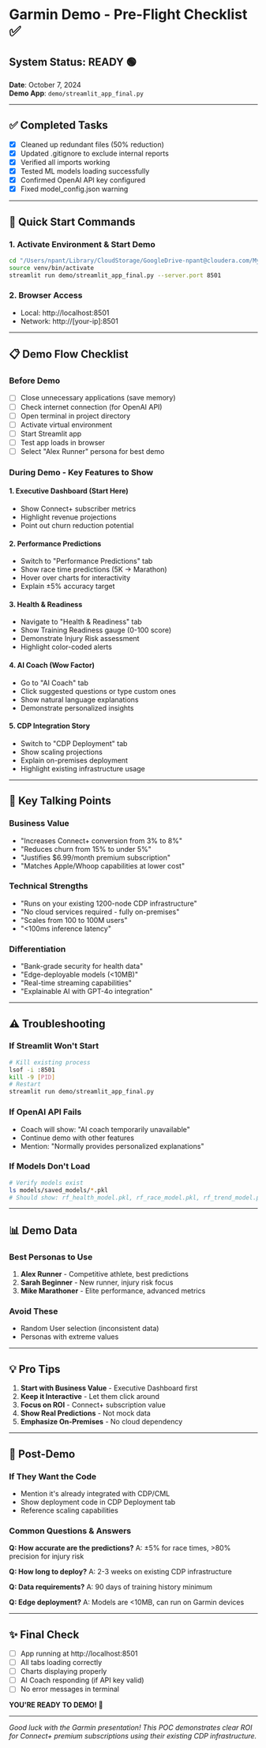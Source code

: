 # Garmin Demo - Pre-Flight Checklist ✅

## System Status: **READY** 🟢
**Date**: October 7, 2024  
**Demo App**: `demo/streamlit_app_final.py`

---

## ✅ Completed Tasks
- [x] Cleaned up redundant files (50% reduction)
- [x] Updated .gitignore to exclude internal reports
- [x] Verified all imports working
- [x] Tested ML models loading successfully
- [x] Confirmed OpenAI API key configured
- [x] Fixed model_config.json warning

---

## 🚀 Quick Start Commands

### 1. Activate Environment & Start Demo
```bash
cd "/Users/npant/Library/CloudStorage/GoogleDrive-npant@cloudera.com/My Drive/Retail/Logos/Garmin/garmin-performance-ai"
source venv/bin/activate
streamlit run demo/streamlit_app_final.py --server.port 8501
```

### 2. Browser Access
- Local: http://localhost:8501
- Network: http://[your-ip]:8501

---

## 📋 Demo Flow Checklist

### Before Demo
- [ ] Close unnecessary applications (save memory)
- [ ] Check internet connection (for OpenAI API)
- [ ] Open terminal in project directory
- [ ] Activate virtual environment
- [ ] Start Streamlit app
- [ ] Test app loads in browser
- [ ] Select "Alex Runner" persona for best demo

### During Demo - Key Features to Show

#### 1. **Executive Dashboard** (Start Here)
- Show Connect+ subscriber metrics
- Highlight revenue projections
- Point out churn reduction potential

#### 2. **Performance Predictions**
- Switch to "Performance Predictions" tab
- Show race time predictions (5K → Marathon)
- Hover over charts for interactivity
- Explain ±5% accuracy target

#### 3. **Health & Readiness**
- Navigate to "Health & Readiness" tab
- Show Training Readiness gauge (0-100 score)
- Demonstrate Injury Risk assessment
- Highlight color-coded alerts

#### 4. **AI Coach** (Wow Factor)
- Go to "AI Coach" tab
- Click suggested questions or type custom ones
- Show natural language explanations
- Demonstrate personalized insights

#### 5. **CDP Integration Story**
- Switch to "CDP Deployment" tab
- Show scaling projections
- Explain on-premises deployment
- Highlight existing infrastructure usage

---

## 🎯 Key Talking Points

### Business Value
- "Increases Connect+ conversion from 3% to 8%"
- "Reduces churn from 15% to under 5%"
- "Justifies $6.99/month premium subscription"
- "Matches Apple/Whoop capabilities at lower cost"

### Technical Strengths
- "Runs on your existing 1200-node CDP infrastructure"
- "No cloud services required - fully on-premises"
- "Scales from 100 to 100M users"
- "<100ms inference latency"

### Differentiation
- "Bank-grade security for health data"
- "Edge-deployable models (<10MB)"
- "Real-time streaming capabilities"
- "Explainable AI with GPT-4o integration"

---

## ⚠️ Troubleshooting

### If Streamlit Won't Start
```bash
# Kill existing process
lsof -i :8501
kill -9 [PID]
# Restart
streamlit run demo/streamlit_app_final.py
```

### If OpenAI API Fails
- Coach will show: "AI coach temporarily unavailable"
- Continue demo with other features
- Mention: "Normally provides personalized explanations"

### If Models Don't Load
```bash
# Verify models exist
ls models/saved_models/*.pkl
# Should show: rf_health_model.pkl, rf_race_model.pkl, rf_trend_model.pkl, scaler.pkl
```

---

## 📊 Demo Data

### Best Personas to Use
1. **Alex Runner** - Competitive athlete, best predictions
2. **Sarah Beginner** - New runner, injury risk focus
3. **Mike Marathoner** - Elite performance, advanced metrics

### Avoid These
- Random User selection (inconsistent data)
- Personas with extreme values

---

## 💡 Pro Tips

1. **Start with Business Value** - Executive Dashboard first
2. **Keep it Interactive** - Let them click around
3. **Focus on ROI** - Connect+ subscription value
4. **Show Real Predictions** - Not mock data
5. **Emphasize On-Premises** - No cloud dependency

---

## 🔄 Post-Demo

### If They Want the Code
- Mention it's already integrated with CDP/CML
- Show deployment code in CDP Deployment tab
- Reference scaling capabilities

### Common Questions & Answers

**Q: How accurate are the predictions?**
A: ±5% for race times, >80% precision for injury risk

**Q: How long to deploy?**
A: 2-3 weeks on existing CDP infrastructure

**Q: Data requirements?**
A: 90 days of training history minimum

**Q: Edge deployment?**
A: Models are <10MB, can run on Garmin devices

---

## ✨ Final Check
- [ ] App running at http://localhost:8501
- [ ] All tabs loading correctly
- [ ] Charts displaying properly
- [ ] AI Coach responding (if API key valid)
- [ ] No error messages in terminal

**YOU'RE READY TO DEMO! 🚀**

---
*Good luck with the Garmin presentation! This POC demonstrates clear ROI for Connect+ premium subscriptions using their existing CDP infrastructure.*